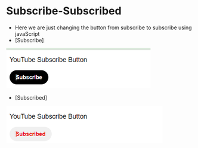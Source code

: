 # Subscribe-Subscribed
- Here we are just changing the button from subscribe to subscribe using javaScript
- [Subscribe]
<img src="./Images/Subscribe.png" alt="Subscribe">

- [Subscribed]
<img src="./Images/Subscribed.png" alt="Subscribed">